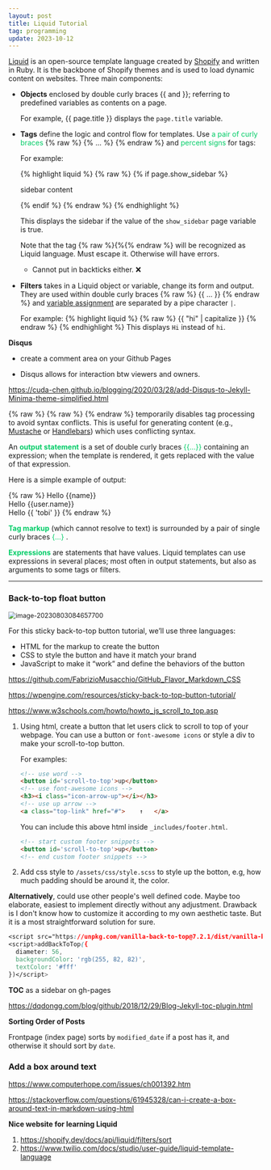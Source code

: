 ```yaml
---
layout: post
title: Liquid Tutorial
tag: programming
update: 2023-10-12
---
```


[Liquid](https://shopify.github.io/liquid/)  is an open-source template language created by [Shopify](https://www.shopify.com/) and written in Ruby. It is the backbone of Shopify themes and is used to load dynamic content on websites. Three main components:


- **Objects** enclosed by double curly braces \{\{ and \}\}; referring to predefined variables as contents on a page.

  For example, {\{ page.title \}\} displays the `page.title` variable. 

- **Tags** define the logic and control flow for templates. Use <span style='color:#00CC66'>a pair of curly braces</span> {% raw  %} {% ... %} {% endraw %} and <span style='color:#00CC66'>percent signs</span> for tags:

  For example:

  {% highlight liquid %} {% raw %} {% if page.show_sidebar %}

  <div class="sidebar">
      sidebar content
  </div>

  {% endif %} {% endraw %} {% endhighlight %}

  This displays the sidebar if the value of the `show_sidebar` page variable is true.

  Note that the tag {% raw  %}\{%{% endraw %} will be recognized as Liquid language. Must escape it. Otherwise will have errors.

  - Cannot put in backticks either. ❌

- **Filters** takes in a Liquid object or variable, change its form and output. They are used within double curly braces {% raw  %} {{ ... }} {% endraw %} and [variable assignment](https://shopify.github.io/liquid/tags/variable/) are separated by a pipe character `|`. 

  For example:
  {% highlight liquid %} {% raw  %}  {{ "hi" | capitalize }} {% endraw %} {% endhighlight %} 
  This displays `Hi` instead of `hi`.

**Disqus**

-   create a comment area on your Github Pages

-   Disqus allows for interaction btw viewers and owners.

<https://cuda-chen.github.io/blogging/2020/03/28/add-Disqus-to-Jekyll-Minima-theme-simplified.html>



{% raw  %} {% raw %} {% endraw %} temporarily disables tag processing to avoid syntax conflicts. This is useful for generating content (e.g., [Mustache](https://mustache.github.io/) or [Handlebars](https://handlebarsjs.com/)) which uses conflicting syntax.

An <span style='color:#00CC66'>**output statement**</span> is a set of double curly braces <span style='color:#00CC66'>\{\{...\}\}</span> containing an expression; when the template is rendered, it gets replaced with the value of that expression.

Here is a simple example of output:

{% raw  %} Hello {{name}}  
Hello {{user.name}}  
Hello {{ 'tobi' }} {% endraw %}



<span style='color:#00CC66'>**Tag markup**</span> (which cannot resolve to text) is surrounded by a pair of single curly braces <span style='color:#00CC66'>\{...\}</span> .

<span style='color:#00CC66'>**Expressions**</span> are statements that have values. Liquid templates can use expressions in several places; most often in output statements, but also as arguments to some tags or filters.



___

### Back-to-top float button

<img src="https://drive.google.com/thumbnail?id=1bTOHwzhxf33U-7XvZ9WqEIsTCczFNj-6&sz=w1000" alt="image-20230803084657700" style="zoom:90%;" />

For this sticky back-to-top button tutorial, we’ll use three languages: 

- HTML for the markup to create the button
- CSS to style the button and have it match your brand
- JavaScript to make it “work” and define the behaviors of the button



<https://github.com/FabrizioMusacchio/GitHub_Flavor_Markdown_CSS>

<https://wpengine.com/resources/sticky-back-to-top-button-tutorial/>

<https://www.w3schools.com/howto/howto_js_scroll_to_top.asp>



1. Using html, create a button that let users click to scroll to top of your webpage. You can use a button or `font-awesome icons` or style a div to make your scroll-to-top button.

   For examples:

   ```html
   <!-- use word -->
   <button id='scroll-to-top'>up</button>
   <!-- use font-awesome icons -->
   <h3><i class="icon-arrow-up"></i></h3>
   <!-- use up arrow -->
   <a class="top-link" href="#">	↑	</a>  
   ```

   You can include this above html inside `_includes/footer.html`. 

   ```html
   <!-- start custom footer snippets -->
   <button id='scroll-to-top'>up</button>
   <!-- end custom footer snippets -->
   ```

2. Add css style to `/assets/css/style.scss` to style up the botton, e.g, how much padding should be around it, the color.





**Alternatively**, could use other people's well defined code. Maybe too elaborate, easiest to implement directly without any adjustment. Drawback is I don't know how to customize it according to my own aesthetic taste. But it is a most straightforward solution for sure.

```css
<script src="https://unpkg.com/vanilla-back-to-top@7.2.1/dist/vanilla-back-to-top.min.js"></script>
<script>addBackToTop({
  diameter: 56,
  backgroundColor: 'rgb(255, 82, 82)',
  textColor: '#fff'
})</script>
```







**TOC** as a sidebar on gh-pages

<https://dqdongg.com/blog/github/2018/12/29/Blog-Jekyll-toc-plugin.html>





**Sorting Order of Posts**

Frontpage (index page) sorts by `modified_date` if a post has it, and otherwise it should sort by `date`.






### **Add a box around text**

<https://www.computerhope.com/issues/ch001392.htm>

<https://stackoverflow.com/questions/61945328/can-i-create-a-box-around-text-in-markdown-using-html>



**Nice website for learning Liquid**

1. <https://shopify.dev/docs/api/liquid/filters/sort>
1. <https://www.twilio.com/docs/studio/user-guide/liquid-template-language>







